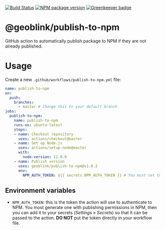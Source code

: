 [![Build Status](https://travis-ci.org/geoblink/publish-to-npm.svg?branch=master)](https://travis-ci.org/geoblink/publish-to-npm)
[![NPM package version](https://img.shields.io/npm/v/@geoblink/publish-to-npm)](https://www.npmjs.com/package/@geoblink/publish-to-npm)
[![Greenkeeper badge](https://badges.greenkeeper.io/geoblink/publish-to-npm.svg)](https://greenkeeper.io/)

# @geoblink/publish-to-npm

GitHub action to automatically publish package to NPM if they are not already published.

# Usage

Create a new `.github/workflows/publish-to-npm.yml` file:

```yml
name: publish-to-npm
on:
  push:
    branches:
      - master # Change this to your default branch
jobs:
  publish-to-npm:
    name: publish-to-npm
    runs-on: ubuntu-latest
    steps:
    - name: Checkout repository
      uses: actions/checkout@master
    - name: Set up Node.js
      uses: actions/setup-node@master
      with:
        node-version: 12.0.0
    - name: Publish version
      uses: geoblink/publish-to-npm@v1.0.2
      env:
        NPM_AUTH_TOKEN: ${{ secrets.NPM_AUTH_TOKEN }} # You must set this in your repo settings
```

## Environment variables

- `NPM_AUTH_TOKEN`: this is the token the action will use to authenticate to NPM. You most generate one with publishing permissions in NPM, then you can add it to your secrets (_Settings_ » _Secrets_) so that it can be passed to the action. **DO NOT** put the token directly in your workflow file.

